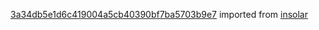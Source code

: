 [3a34db5e1d6c419004a5cb40390bf7ba5703b9e7](https://github.com/insolar/insolar/commit/3a34db5e1d6c419004a5cb40390bf7ba5703b9e7) imported from [insolar](https://github.com/insolar/insolar)
